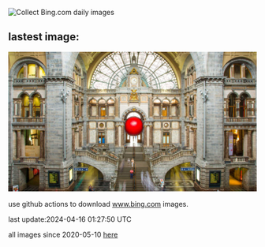 ![Collect Bing.com daily images](https://github.com/counter2015/bing-daily-images/workflows/Collect%20Bing.com%20daily%20images/badge.svg)
## lastest image:
![](images/RedBallBelgium.jpg)

use github actions to download www.bing.com images.

last update:2024-04-16 01:27:50 UTC

all images since 2020-05-10 [here](https://github.com/counter2015/bing-daily-images/tree/master/images) 
